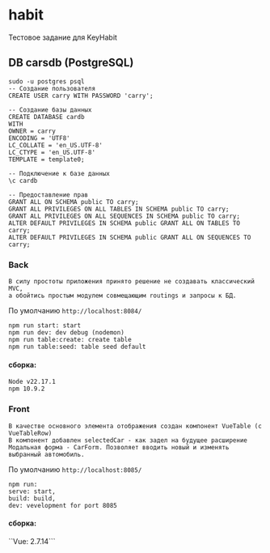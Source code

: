 # habit

Тестовое задание для KeyHabit

## DB carsdb (PostgreSQL)
```
sudo -u postgres psql
-- Создание пользователя
CREATE USER carry WITH PASSWORD 'carry';

-- Создание базы данных
CREATE DATABASE cardb
WITH
OWNER = carry
ENCODING = 'UTF8'
LC_COLLATE = 'en_US.UTF-8'
LC_CTYPE = 'en_US.UTF-8'
TEMPLATE = template0;

-- Подключение к базе данных
\c cardb

-- Предоставление прав
GRANT ALL ON SCHEMA public TO carry;
GRANT ALL PRIVILEGES ON ALL TABLES IN SCHEMA public TO carry;
GRANT ALL PRIVILEGES ON ALL SEQUENCES IN SCHEMA public TO carry;
ALTER DEFAULT PRIVILEGES IN SCHEMA public GRANT ALL ON TABLES TO carry;
ALTER DEFAULT PRIVILEGES IN SCHEMA public GRANT ALL ON SEQUENCES TO carry;
```

### Back
```
В силу простоты приложения принято решение не создавать классический MVC,
а обойтись простым модулем совмещающим routings и запросы к БД.
```
По умолчанию `http://localhost:8084/`
```
npm run start: start
npm run dev: dev debug (nodemon)
npm run table:create: create table
npm run table:seed: table seed default
```
#### сборка:
```
Node v22.17.1
npm 10.9.2
```

### Front
```
В качестве основного элемента отображения создан компонент VueTable (c VueTableRow)
В компонент добавлен selectedCar - как задел на будущее расширение
Модальная форма - CarForm. Позволяет вводить новый и изменять выбранный автомобиль.
```
По умолчанию `http://localhost:8085/`

```
npm run:
serve: start,
build: build,
dev: vevelopment for port 8085
```
#### сборка:
``Vue: 2.7.14```
